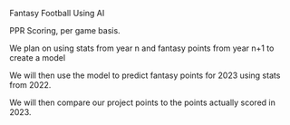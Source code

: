 Fantasy Football Using AI

PPR Scoring, per game basis.

We plan on using stats from year n and fantasy points from year n+1 to create a model

We will then use the model to predict fantasy points for 2023 using stats from  2022. 

We will then compare our project  points to the points actually scored in 2023.
